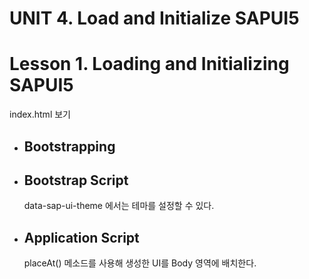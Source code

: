 # UNIT 4. Load and Initialize SAPUI5



# Lesson 1. Loading and Initializing SAPUI5

index.html 보기



* ## Bootstrapping

  





* ## Bootstrap Script

  data-sap-ui-theme 에서는 테마를 설정할 수 있다.

  







* ## Application Script

  placeAt() 메소드를 사용해 생성한 UI를 Body 영역에 배치한다.